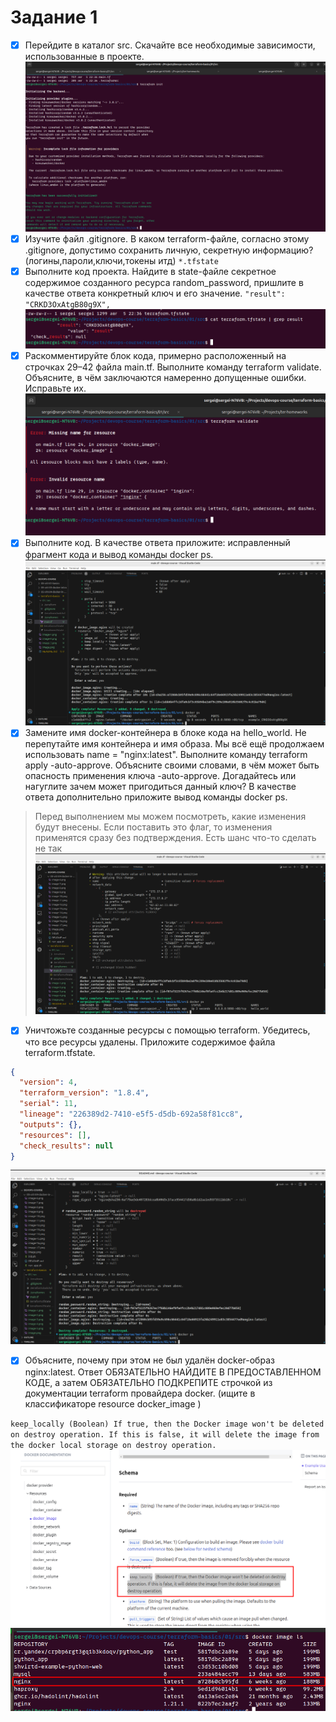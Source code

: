 # Задание 1
- [x] Перейдите в каталог src. Скачайте все необходимые зависимости, использованные в проекте.
![alt text](image-1.png)
- [x] Изучите файл .gitignore. В каком terraform-файле, согласно этому .gitignore, допустимо сохранить личную, секретную информацию?(логины,пароли,ключи,токены итд)
`*.tfstate`
- [x] Выполните код проекта. Найдите в state-файле секретное содержимое созданного ресурса random_password, пришлите в качестве ответа конкретный ключ и его значение.
`"result": "CRKD3OxAtgB80g9X",`
![alt text](image-2.png)
- [x] Раскомментируйте блок кода, примерно расположенный на строчках 29–42 файла main.tf. Выполните команду terraform validate. Объясните, в чём заключаются намеренно допущенные ошибки. Исправьте их.
![alt text](image-3.png)
- [x] Выполните код. В качестве ответа приложите: исправленный фрагмент кода и вывод команды docker ps.
![alt text](image-4.png)
- [x] Замените имя docker-контейнера в блоке кода на hello_world. Не перепутайте имя контейнера и имя образа. Мы всё ещё продолжаем использовать name = "nginx:latest". Выполните команду terraform apply -auto-approve. Объясните своими словами, в чём может быть опасность применения ключа -auto-approve. Догадайтесь или нагуглите зачем может пригодиться данный ключ? В качестве ответа дополнительно приложите вывод команды docker ps.
> Перед выполнением мы можем посмотреть, какие изменения будут внесены. Если поставить это флаг, то изменения применятся сразу без подтверждения. Есть шанс что-то сделать не так
![alt text](image-5.png)
- [x] Уничтожьте созданные ресурсы с помощью terraform. Убедитесь, что все ресурсы удалены. Приложите содержимое файла terraform.tfstate.
```json
{
  "version": 4,
  "terraform_version": "1.8.4",
  "serial": 11,
  "lineage": "226389d2-7410-e5f5-d5db-692a58f81cc8",
  "outputs": {},
  "resources": [],
  "check_results": null
}
```
![alt text](image-6.png)
- [x] Объясните, почему при этом не был удалён docker-образ nginx:latest. Ответ ОБЯЗАТЕЛЬНО НАЙДИТЕ В ПРЕДОСТАВЛЕННОМ КОДЕ, а затем ОБЯЗАТЕЛЬНО ПОДКРЕПИТЕ строчкой из документации terraform провайдера docker. (ищите в классификаторе resource docker_image )
  
`keep_locally (Boolean) If true, then the Docker image won't be deleted on destroy operation. If this is false, it will delete the image from the docker local storage on destroy operation.`
![alt text](image-8.png)
![alt text](image-7.png)